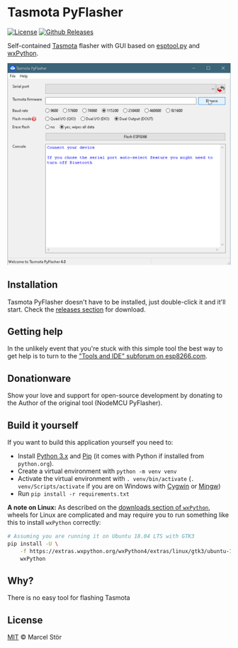 # Tasmota PyFlasher
[![License](https://marcelstoer.github.io/nodemcu-pyflasher/images/mit-license-badge.svg)](https://github.com/marcelstoer/nodemcu-pyflasher/blob/master/LICENSE)
[![Github Releases](https://img.shields.io/github/downloads/Jason2866/tasmota-pyflasher/total.svg?style=flat)](https://github.com/Jason2866/tasmota-pyflasher/releases)


Self-contained [Tasmota](https://https://github.com/arendst/Tasmota) flasher with GUI based on [esptool.py](https://github.com/espressif/esptool) and [wxPython](https://www.wxpython.org/).

![Image of Tasmota PyFlasher GUI](images/gui.png)

## Installation
Tasmota PyFlasher doesn't have to be installed, just double-click it and it'll start. Check the [releases section](https://github.com/Jason2866/tasmota-pyflasher/releases/download/) for download.

## Getting help
In the unlikely event that you're stuck with this simple tool the best way to get help is to turn to the ["Tools and IDE" subforum on esp8266.com](http://www.esp8266.com/viewforum.php?f=22).

## Donationware
Show your love and support for open-source development by donating to the Author of the original tool (NodeMCU PyFlasher).

## Build it yourself
If you want to build this application yourself you need to:

- Install [Python 3.x](https://www.python.org/downloads/) and [Pip](https://pip.pypa.io/en/stable/installing/) (it comes with Python if installed from `python.org`).
- Create a virtual environment with `python -m venv venv`
- Activate the virtual environment with `. venv/bin/activate` (`. venv/Scripts/activate` if you are on Windows with [Cygwin](https://www.cygwin.com/) or [Mingw](http://mingw.org/))
- Run `pip install -r requirements.txt`

**A note on Linux:** As described on the [downloads section of `wxPython`](https://www.wxpython.org/pages/downloads/), wheels for Linux are complicated and may require you to run something like this to install `wxPython` correctly:

```bash
# Assuming you are running it on Ubuntu 18.04 LTS with GTK3
pip install -U \
    -f https://extras.wxpython.org/wxPython4/extras/linux/gtk3/ubuntu-18.04 \
    wxPython
```

## Why?

There is no easy tool for flashing Tasmota 

## License
[MIT](http://opensource.org/licenses/MIT) © Marcel Stör

